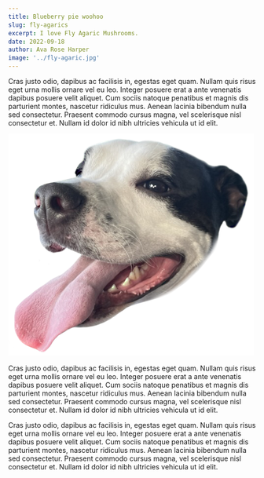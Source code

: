```yaml
---
title: Blueberry pie woohoo
slug: fly-agarics
excerpt: I love Fly Agaric Mushrooms.
date: 2022-09-18
author: Ava Rose Harper
image: '../fly-agaric.jpg'
---
```


Cras justo odio, dapibus ac facilisis in, egestas eget quam. Nullam quis risus eget urna mollis ornare vel eu leo. Integer posuere erat a ante venenatis dapibus posuere velit aliquet. Cum sociis natoque penatibus et magnis dis parturient montes, nascetur ridiculus mus. Aenean lacinia bibendum nulla sed consectetur. Praesent commodo cursus magna, vel scelerisque nisl consectetur et. Nullam id dolor id nibh ultricies vehicula ut id elit.

<img src="/public/gene.png" class="float-left w-40">

Cras justo odio, dapibus ac facilisis in, egestas eget quam. Nullam quis risus eget urna mollis ornare vel eu leo. Integer posuere erat a ante venenatis dapibus posuere velit aliquet. Cum sociis natoque penatibus et magnis dis parturient montes, nascetur ridiculus mus. Aenean lacinia bibendum nulla sed consectetur. Praesent commodo cursus magna, vel scelerisque nisl consectetur et. Nullam id dolor id nibh ultricies vehicula ut id elit.

Cras justo odio, dapibus ac facilisis in, egestas eget quam. Nullam quis risus eget urna mollis ornare vel eu leo. Integer posuere erat a ante venenatis dapibus posuere velit aliquet. Cum sociis natoque penatibus et magnis dis parturient montes, nascetur ridiculus mus. Aenean lacinia bibendum nulla sed consectetur. Praesent commodo cursus magna, vel scelerisque nisl consectetur et. Nullam id dolor id nibh ultricies vehicula ut id elit.
